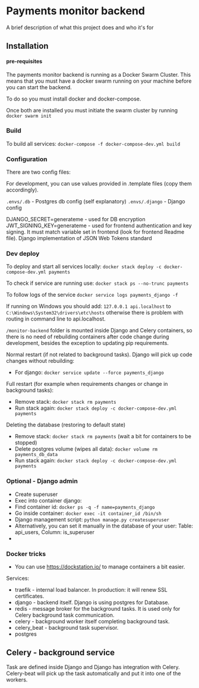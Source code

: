 # Payments monitor backend

A brief description of what this project does and who it's for


## Installation

#### pre-requisites
The payments monitor backend is running as a Docker Swarm Cluster. This means that you must have a docker swarm running on your machine before you can start the backend.

To do so you must install docker and docker-compose.

Once both are installed you must initiate the swarm cluster by running `docker swarm init`

### Build

To build all services: `docker-compose -f docker-compose-dev.yml build`

### Configuration

There are two config files:

For development, you can use values provided in .template files (copy them accordingly).

`.envs/.db` - Postgres db config (self explanatory)
`.envs/.django` - Django config 

DJANGO_SECRET=generateme - used for DB encryption
JWT_SIGNING_KEY=generateme - used for frontend authentication and key signing. It must match
variable set in frontend (look for frontend Readme file).
Django implementation of JSON Web Tokens standard

### Dev deploy

To deploy and start all services locally: 
`docker stack deploy -c docker-compose-dev.yml payments`

To check if service are running use:
`docker stack ps --no-trunc payments`

To follow logs of the service
`docker service logs payments_django -f`

If running on Windows you should add:
`127.0.0.1 api.localhost`
to `C:\Windows\System32\drivers\etc\hosts`
otherwise there is problem with routing in command line to api.localhost.

`/monitor-backend` folder is mounted inside Django and Celery containers, 
so there is no need of rebuilding containers after code change during development, besides the
exception to updating pip requirements.

Normal restart (if not related to background tasks). 
Django will pick up code changes without rebuilding:
* For django: `docker service update --force payments_django`

Full restart (for example when requirements changes or change in background tasks):
* Remove stack: `docker stack rm payments`
* Run stack again: `docker stack deploy -c docker-compose-dev.yml payments`

Deleting the database (restoring to default state)
* Remove stack: `docker stack rm payments` (wait a bit for containers to be stopped)
* Delete postgres volume (wipes all data): `docker volume rm payments_db_data`
* Run stack again: `docker stack deploy -c docker-compose-dev.yml payments`

### Optional - Django admin

* Create superuser
* Exec into container django:
* Find container id: `docker ps -q -f name=payments_django` 
* Go inside container: `docker exec -it container_id /bin/sh`
* Django management script: `python manage.py createsuperuser`
* Alternatively, you can set it manually in the database of your user:
Table: api_users, Column: is_superuser
* 


### Docker tricks

* You can use https://dockstation.io/ to manage containers a bit easier.

Services:
* traefik - internal load balancer. In production: it will renew SSL certificates.
* django - backend itself. Django is using postgres for Database.
* redis - message broker for the background tasks. It is used only for Celery background task communication.
* celery - background worker itself completing background task.
* celery_beat - background task supervisor.  
* postgres

## Celery - background service

Task are defined inside Django and Django has integration with Celery. 
Celery-beat will pick up the task automatically and put it into one of the workers.



